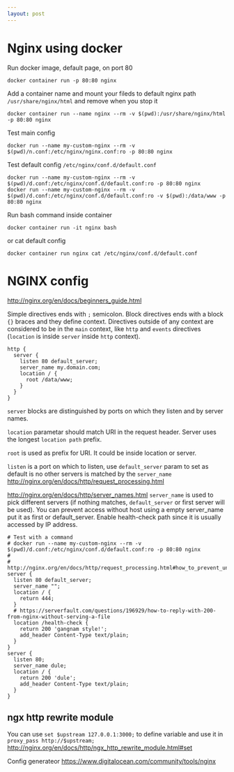```yaml
---
layout: post
---
```


# Nginx using docker

Run docker image, default page, on port 80
```
docker container run -p 80:80 nginx
```

Add a container name and mount your fileds to default nginx path
`/usr/share/nginx/html` and remove when you stop it
```
docker container run --name nginx --rm -v $(pwd):/usr/share/nginx/html -p 80:80 nginx
```

Test main config
```
docker run --name my-custom-nginx --rm -v $(pwd)/n.conf:/etc/nginx/nginx.conf:ro -p 80:80 nginx
```
Test default config `/etc/nginx/conf.d/default.conf`
```
docker run --name my-custom-nginx --rm -v $(pwd)/d.conf:/etc/nginx/conf.d/default.conf:ro -p 80:80 nginx
docker run --name my-custom-nginx --rm -v $(pwd)/d.conf:/etc/nginx/conf.d/default.conf:ro -v $(pwd):/data/www -p 80:80 nginx
```

Run bash command inside container
```
docker container run -it nginx bash
```
or cat default config
```
docker container run nginx cat /etc/nginx/conf.d/default.conf
```

# NGINX config

http://nginx.org/en/docs/beginners_guide.html

Simple directives ends with `;` semicolon.
Block directives ends with a block `{}` braces and they define context.
Directives outside of any context are considered to be in the `main` context,
like `http` and `events` directives (`location` is inside `server` inside `http`
context).

```
http {
  server {
    listen 80 default_server;
    server_name my.domain.com;
    location / {
      root /data/www;
    }
  }
}
```
`server` blocks are distinguished by ports on which they listen and by server
names.

`location` parametar should match URI in the request header. Server uses the
longest `location path` prefix.

`root` is used as prefix for URI. It could be inside location or server.

`listen` is a port on which to listen, use `default_server` param to set as
default is no other servers is matched by the `server_name`
http://nginx.org/en/docs/http/request_processing.html

http://nginx.org/en/docs/http/server_names.html
`server_name` is used to pick different servers (if nothing matches,
`default_server` or first server will be used). You can prevent access without
host using a empty server_name put it as first or default_server.
Enable health-check path since it is usually accessed by IP address.
```
# Test with a command
# docker run --name my-custom-nginx --rm -v $(pwd)/d.conf:/etc/nginx/conf.d/default.conf:ro -p 80:80 nginx
#
# http://nginx.org/en/docs/http/request_processing.html#how_to_prevent_undefined_server_names
server {
  listen 80 default_server;
  server_name "";
  location / {
    return 444;
  }
  # https://serverfault.com/questions/196929/how-to-reply-with-200-from-nginx-without-serving-a-file
  location /health-check {
    return 200 'gangnam style!';
    add_header Content-Type text/plain;
  }
}
server {
  listen 80;
  server_name dule;
  location / {
    return 200 'dule';
    add_header Content-Type text/plain;
  }
}
```

## ngx http rewrite module

You can use `set $upstream 127.0.0.1:3000;` to define variable and use it in
`proxy_pass http://$upstream;`
http://nginx.org/en/docs/http/ngx_http_rewrite_module.html#set

Config generateor https://www.digitalocean.com/community/tools/nginx

